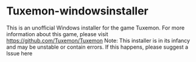 # Tuxemon-windowsinstaller
This is an unofficial Windows installer for the game Tuxemon. 
For more information about this game, please visit 
https://github.com/Tuxemon/Tuxemon 
Note: This installer is in its infancy and may be unstable or contain errors. 
If this happens, please suggest a lssue here
